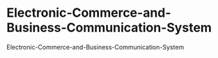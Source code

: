 # Electronic-Commerce-and-Business-Communication-System
Electronic-Commerce-and-Business-Communication-System
